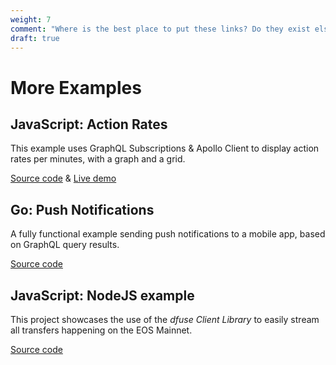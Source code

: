 ```yaml
---
weight: 7
comment: "Where is the best place to put these links? Do they exist elsewhere?"
draft: true
---
```


# More Examples

## JavaScript: Action Rates

This example uses GraphQL Subscriptions & Apollo Client to display action rates per minutes, with a graph and a grid.

[Source code](https://github.com/dfuse-io/example-stream-action-rates) & [Live demo](https://labs.dfuse.io/livesearch-example/)


## Go: Push Notifications

A fully functional example sending push notifications to a mobile app, based on GraphQL query results.

[Source code](https://github.com/dfuse-io/example-push-notifications)


## JavaScript: NodeJS example

This project showcases the use of the _dfuse Client Library_ to easily stream all transfers happening on the EOS Mainnet.

[Source code](https://github.com/dfuse-io/example-node-server)
